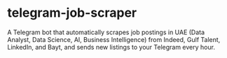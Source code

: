 # telegram-job-scraper
A Telegram bot that automatically scrapes job postings in UAE (Data Analyst, Data Science, AI, Business Intelligence) from Indeed, Gulf Talent, LinkedIn, and Bayt, and sends new listings to your Telegram every hour.
